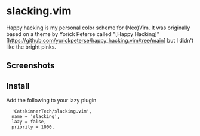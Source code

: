 # slacking.vim

Happy hacking is my personal color scheme for (Neo)Vim. 
It was originally based on a theme by Yorick Peterse called "[Happy Hacking]"[https://github.com/yorickpeterse/happy_hacking.vim/tree/main] but I didn't like the bright pinks.

## Screenshots

## Install
Add the following to your lazy plugin
```
  'CatskinnerTech/slacking.vim',
  name = 'slacking',
  lazy = false,
  priority = 1000,
```
